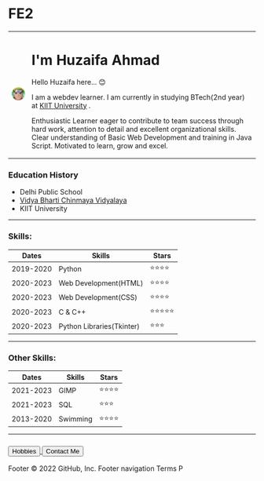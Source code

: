 # FE2
<!DOCTYPE html>
<html lang="en">
<head>
    <link rel="icon" href="favicon.ico">
    <link rel="stylesheet" href="style.css">
    <link rel="preconnect" href="https://fonts.googleapis.com">
    <link rel="preconnect" href="https://fonts.gstatic.com" crossorigin>
    <link href="https://fonts.googleapis.com/css2?family=Roboto&family=Satisfy&display=swap" rel="stylesheet">
    <meta charset="UTF-8">
    <meta name="viewport" content="width=device-width, initial-scale=1.0">
    <title>Huzaifa's Personal site</title>
</head>
<body class="main">
    <div class="header">
    <table cellspacing="20" class="tables" style="text-align:left;">
        <tr>
            <td><img src="pic.png" class="image"></td>
            <td><h1 class="mainhead">I'm Huzaifa Ahmad</h1>
                <p>Hello Huzaifa here... 😊</p>
                <p>I am a webdev learner. I am currently in studying BTech(2nd year) at <a href="https://kiit.ac.in/" target="_blank" class="link">KIIT University</a> .</p>
                <p>Enthusiastic Learner eager
                    to contribute to team
                    success through hard work,
                    attention to detail and
                    excellent organizational
                    skills. Clear understanding
                    of Basic Web Development
                    and training in Java Script.
                    Motivated to learn, grow
                    and excel.</p>
            </td>
        </tr>
    </table>
    </div>
    <h3 class="heading">Education History</h3>
    <ul class="ulschools">
        <li>Delhi Public School</li>
        <li><a href="https://www.vbcvjsr.in/" class="link">Vidya Bharti Chinmaya Vidyalaya</a></li>
        <li>KIIT University</li>
    </ul>
    <hr>
    <h3 class="heading">Skills: </h3>
    <table cellspacing="10" class="tables">
        <thead>
            <tr>
                <th>Dates</th>
                <th>Skills</th>
                <th>Stars</th>
            </tr>            
        </thead>
        <tbody>
            <tr class="row">
                <td>2019-2020</td>
                <td>Python</td>
                <td>⭐⭐⭐⭐</td>
            </tr>
            <tr class="row">
                <td>2020-2023</td>
                <td>Web Development(HTML)</td>
                <td>⭐⭐⭐⭐</td>
            </tr>
            <tr class="row">
                <td>2020-2023</td>
                <td>Web Development(CSS)</td>
                <td>⭐⭐⭐⭐</td>
            </tr>
            <tr class="row">
                <td>2020-2023</td>
                <td>C & C++</td>
                <td>⭐⭐⭐⭐⭐</td>
            </tr>
            <tr class="row">
                <td>2020-2023</td>
                <td>Python Libraries(Tkinter)</td>
                <td>⭐⭐⭐</td>
            </tr>
        </tbody>
    </table>
    <hr>
    <h3 class="heading"> Other Skills: </h3>
    <table cellspacing="10" class="tables">
        <thead>
            <tr>
                <th>Dates</th>
                <th>Skills</th>
                <th>Stars</th>
            </tr>            
        </thead>
        <tbody>
            <tr class="row">
                <td>2021-2023</td>
                <td>GIMP</td>
                <td>⭐⭐⭐⭐</td>
            </tr>
            <tr class="row">
                <td>2021-2023</td>
                <td>SQL</td>
                <td>⭐⭐⭐</td>
            </tr>
            <tr class="row">
                <td>2013-2020</td>
                <td>Swimming</td>
                <td>⭐⭐⭐⭐</td>
            </tr>
        </tbody>
    </table>
    <hr>
    <div class="footer">
        <h3>
            <a href="hobbies.html" class="link">
                <button class="btn">Hobbies</button>
            </a>
            <a href="contacts.html" class="link">
                <button class="btn">Contact Me</button>
            </a>
        </h3>
    </div>
    
</body>
</html>
Footer
© 2022 GitHub, Inc.
Footer navigation
Terms
P
